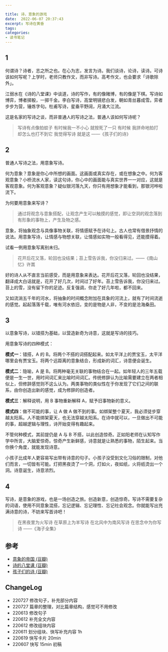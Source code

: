 ```yaml
---

title: 诗，意象的游戏
date:  2022-06-07 20:37:43
excerpt: 写诗在黄昏
tags: 
categories: 
- 读书笔记
---
```


## 1

何谓诗？诗者，志之所之也。在心为志，发言为诗。我们谈诗，论诗，读诗。可诗该如何写呢？上学时，老师只教作文，而非写诗。高考作文，也会要求「诗歌除外」。

江弱水在《诗的八堂课》中谈道，诗的写作，有的像赌博，有的像是下棋。写诗如博弈，博者掷骰，一掷千金。李白写诗，高堂明镜悲白发，朝如青丝暮成雪。弈者步步为营，锤炼字句。杜甫写诗，星垂平野阔，月涌大江流。

这是名家的写诗之谈，而非普通人的写诗之法，普通人该如何写诗呢？

> 写诗有点像拍蚊子
> 有时候我一不小心
> 就按死了一只
> 有时候
> 我拼命地拍打
> 却怎么也打不到它
> 我觉得写诗
> 就是这
> ——《孩子们的诗》

## 2

普通人写诗之法，用意象写诗。

何为意象？意象是你心中所想的画面。这画面或真实存在，或在想象之中。何为客观意象？小桥流水人家，读这句诗，你心中的画面能与真实世界一一对应，这就是客观意象。何为客观意象？疑似银河落九天，你只有用想象才能看到，那银河哗啦流下。

为何要用意象来写诗？

> 通过将观念与意象搭配，让观念产生可以触摸的感觉，即让空洞的观念落到有形象的事物上，产生及物之感。

意象，将抽象观念与具像事物关联，将情感赋予在诗句上。古人也常有借景抒情的说法。用意象写诗，让情感与物想关联，让情感如实物一般看得见，还能摸得着。

试看一例用意象写离别未归。

> 花开后花又落，轮回也没结果；苔上雪告诉我，你没归来过。——《南山忆》许嵩

好的诗人从不直言当前感受，而是用意象来表达。花开后花又落，轮回也没结果，翻译成大白话就是，花开了好几次，时间过了好年。苔上雪告诉我，你没归来过。苔上的雪，没有留下你的足迹。反复强调，你走了好几年啦，都不回来。

又如流淌五千年的河水，将抽象的时间概念附加在具象的河流上，就有了时间流逝的感觉。起起落落千载，唯有河水依旧，变的是物是人非，不变的是沧海桑田。

## 3

以意象写诗，以错搭为基础，以营造新奇为诗意，这就是写诗的技巧。

用意象写诗的四种模式：

**模式一**：错搭，A 的 B。将两个不搭的词搭配起来。如太平洋上的贾宝玉，太平洋哪里会有贾宝玉。将两个远距离的意象结合，形成新的词汇，诗意便会诞生。

**模式二**：隐喻，A 是 B。将两种毫无关联的事物结合在一起。如年轻人的三年五载便是一生一世，用时间词汇来比喻时间词汇。传统修辞认为比喻需要建立在两者相似上，但修辞感觉则不这么认为。两类事物的类似性在于你发现了它们之间的联系，由你创造出新的感觉，成为修辞的创造者。

**模式三**：解释说明，用 B 事物重新解释 A，赋予旧事物新的意义。

**模式四**：做不可能的事，让 A 做 A 做不到的事。如绑架整个夏天，我必须徒步穿越太阳系。人不能绑架夏天，也无法穿越太阳系。在诗中就可以，一旦做出不可能的事，超越逻辑与理性，诗开始变得有趣起来。

不管何种模式，其前提仍是 A 与 B 不搭，以此创造惊奇。正如阳老师在认知写作学中所言，大脑爱惊奇。惊奇产生新鲜感，诗意就是让熟悉的事物，陌生起来。当你换个角度，就能发现诗意。

小孩子比成年人更容易写出带有诗意的句子。小孩子没受到文化习俗的限制，对他们而言，一切皆有可能。灯把黑夜烫了一个洞，灯如火，夜如纸，火将纸烫出一个洞。诗意诞生，诗意浓烈。

## 4

写诗，是意象的游戏，也是一场创造之旅。创造新意，创造惊奇。写诗不需要复杂的词语，使用不同意象混搭，忘记逻辑、忘记理性、忘记社会观念。你就能写出充满诗意的诗，不妨来写首诗吧！

> 在黑夜里为火写诗
> 在草原上为羊写诗
> 在北风中为南风写诗
> 在思念中为你写诗
> ——《海子全集》

## 参考

- [意象的帝国 (豆瓣)](https://book.douban.com/subject/35539716/)
- [诗的八堂课 (豆瓣)](https://book.douban.com/subject/26893046/)
- [孩子们的诗 (豆瓣)](https://book.douban.com/subject/27133274/)

## ChangeLog

- 220727 修改句子，补充部分内容
- 220727 篇章的整理，对比篇章结构，感觉可不用修改
- 220613 修改句子
- 220612 补充全文内容
- 220612 修改组块内容
- 220611 划分组块、快写补充内容 1h
- 220619 快写卡片 20min
- 220607 快写 15min 初稿
